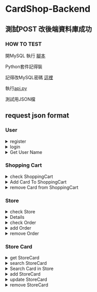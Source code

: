 # CardShop-Backend

## 測試POST 改後端資料庫成功

### HOW TO TEST

開MySQL 執行 [腳本](https://github.com/Madfater/CardShop/blob/backend_qq816/Backend/Sql_Init.txt)

Python套件記得裝

記得改MySQL密碼 [這裡](https://github.com/Madfater/CardShop/blob/backend_qq816/Backend/mysql.py)

執行[api.py](https://github.com/Madfater/CardShop/blob/backend_qq816/Backend/api.py)


測試用JSON檔


## request json format
### User
<details>
<summary>register</summary> 

```python
# /user/register , method = POST
{
    "password": "passwd",
    "username": "alan",
    "email": "123@gmail.com"
}
```
return "User already exist" or "register success"
</details>


<details>
<summary>login</summary>

```python
# /user/login , method = POST
{
    "email": "123@gmail.com",
    "password": "passwd"
}
```
return User ID or "login failed" or "this email isn't register yet"
</details>

<details>
<summary>Get User Name</summary>

```python
# /user/name?id=<int:userId> , method = GET
# ex : /user/name?id=1
```
return User ID or "login failed" or "this email isn't register yet"
</details>

### Shopping Cart

<details>
<summary>check ShoppingCart</summary>

```python
# /cart?userId=<int:userId> , method = GET
# params可選包括 page (int), pageLimit (int)
# ex:/cart/userId=1&page=1
```
return StoreCard in ShoppingCart likes
```python
{
    "items": {
        "2": [
            {
                "cardCategory": "怪獸卡",
                "cardDescription": "超猛飛龍毀滅一切",
                "cardName": "青眼白龍",
                "storeCardId": 1,
                "storeCardPrice": 500,
                "storeCardQuantity": 10,
                "storeCardStatus": "九成新狀態良好"
            },
            {
                "cardCategory": "法術卡",
                "cardDescription": "復活墓地一隻怪獸卡到場上",
                "cardName": "死者復甦",
                "storeCardId": 3,
                "storeCardPrice": 40,
                "storeCardQuantity": 15,
                "storeCardStatus": "九成新狀態良好"
            }
        ]
    },
    "totalPage": 1
}
```
</details>

<details>
<summary>Add Card To ShoppingCart</summary>


```python
# /cart/add , method = POST

{
    "userId" : 1,
    "cardId" : 2,
    "quantity" : 1
}
```
return "User not found" or "Card not found" or "added"
</details>

<details>
<summary>remove Card from ShoppingCart</summary>


```python
# /cart/remove , method = DELETE
{
    "userId":1,
    "cardId":2
}
```
return "User not found" or "Card not found" or "Card not in shopping cart" or "removed"
</details>



### Store

<details>
<summary>check Store</summary>

```python
# /store?id=<int:storeId> , method = GET
# ex:/store?id=1
```
return likes
```python
{
    "storeID": 1,
    "storeName": "Happy Card Store"
}
```
</details>

<details>


### Actual Card

<details>
<summary>check ActualCard</summary>

```python
# /actualCard?id=<int:cardId> , method = GET
# ex: /actualCard?id=1
```
return "Card not found" or return ActualCard likes
```python
{
    "cardID":1,
    "name":"青眼白龍", 
    "catagory":"怪獸卡",
    "description":"超猛飛龍毀滅一切"
}
```
</details>

<details>
<summary>Add ActualCard</summary>

```python
# /actualCard/add , method = POST
{
    "name" : "nothing",
    "catagory" : "dragon",
    "description" : "destory enemy"
}
```
return "added"
</details>

<details>
<summary>update ActualCard</summary>

```python
# /actualCard/update , method = PUT
{
    "cardId" : 1,
    "name" : "forest elf",
    "catagory" : "elf",
    "description":"send itself to the tomb"
    # 至少包含 name catagory description 其中一項
}
```
return "Card not found" or "updated"
</details>

<details>
<summary>remove ActualCard</summary>

```python
# /actualCard/remove , method = DELETE
{
    "cardId":1
}
```
return "Card not found" or "removed"
</details>


### Comment

<details>
<summary>check comment from store</summary>

```python
# /comment?storeId=<int:storeId>&page=<int:page> , method = GET
# params可選包括 page (int), pageLimit (int)
# ex:/comment?storeId=1&page=1&pageLimit=30
```
return "Store not found" or return comment likes
```python
{
    "items": [
        {
            "commentID": 1,
            "context": "賣家出貨快",
            "score": 5,
            "userID": 1
        }
    ],
    "totalPage": 1
}
```
</details>

<details>
<summary>Add Comment</summary>

```python
# /comment/add , method = POST
{
    "storeId":1,
    "score" : 5,
    "context" : "777",
    "userId":1
}

```
return "Store not found" or "User not found" or "added"
</details>

<details>
<summary>update Comment</summary>

```python
# /comment/update , method = PUT
{
    "comment_id" : 1
    "score" : 5,
    "context" : "777"
    # 至少包含 score context 其中一項
}

```
return "Comment not found" or "updated"
</details>

<details>
<summary>remove Comment</summary>

```python
# /comment/remove , method = DELETE
{
    "comment_id" : 1
}
```
return "Comment not found" or "removed"
</details>

### Order
</details>

<details>
<summary>check Order</summary>

```python
# /order?id=<int:user_id> , method = GET
# params可選包括 page (int), pageLimit (int)
# ex: /order?id=1&page=1
```
return "Order not found" or return Order likes
```python
{
    "items": {
        "101": [ #訂單ID
            {
                "actualCardID": 4,
                "orderQuantity": 4,
                "storeCardID": 4,
                "storeCardPrice": 500,
                "storeID": 1
            }
        ],
        "104": [
            {
                "actualCardID": 2,
                "orderQuantity": 1,
                "storeCardID": 2,
                "storeCardPrice": 15,
                "storeID": 3
            },
            {
                "actualCardID": 3,
                "orderQuantity": 4,
                "storeCardID": 3,
                "storeCardPrice": 40,
                "storeID": 1
            }
        ]
    },
    "totalPage": 1
}
```
</details>

<details>
<summary>add Order</summary>

```python
# /order/add , method = POST
{
    "userId":1,
    "address":"",
    "items":{
        "2":1,
        "3":4
    }
}
```
return orderId
</details>

<details>
<summary>remove Order</summary>

```python
# /order/remove , method = DELETE
{
    'order_id':1
}
```
return "Order not found" or "removed"
</details>

### Store Card
<details>
<summary>get StoreCard</summary>

```python
# /card?id=<int:cardId> , method = POST
# ex: /card?id=1
```

return "Card not found" or return StoreCard likes
```python
{
    "actaulCardID": 4,
    "name": "神聖彗星反射力量",
    "price": 500,
    "quantity": 10,
    "storeCardId": 4,
    "storeId": 1,
    "storeName": "Happy Card Store"
}
```
</details>

<details>
<summary>search StoreCard</summary>

```python
# /card/search?keyword=<str:keyword> , method = GET
# params可選包括 page (int), pageLimit (int), orderWay (str)(包含 id, name, quantity), ascending(bool)
# ex: /card/search?keyword=卡&orderWay=price&ascending=false
```

return "no results" or return StoreCard likes
```python
{
    "items": [
        {
            "actaulCardID": 5,
            "name": "貪欲之壺",
            "price": 15,
            "quantity": 20,
            "storeCardId": 5,
            "storeId": 2,
            "storeName": "Change Store"
        },
        {
            "actaulCardID": 3,
            "name": "死者復甦",
            "price": 40,
            "quantity": 15,
            "storeCardId": 3,
            "storeId": 2,
            "storeName": "Change Store"
        }
    ],
    "totalPage": 1
}
```
</details>

<details>
<summary>Search Card in Store</summary>

```python
# /card/store?storeId=<int:storeId> , method = GET
# params可選包括 page (int), pageLimit (int), orderWay (str)(包含 id, name, quantity), ascending(bool)
# ex:/card/store?storeId=1&page=1&ascending=true
```
return likes
```python
{
    "items": [
        {
            "actaulCardID": 13,
            "name": "時光回溯",
            "price": 500,
            "quantity": 10,
            "storeCardId": 13,
            "storeId": 2,
            "storeName": "None"
        },
        {
            "actaulCardID": 11,
            "name": "聖光之盾",
            "price": 15,
            "quantity": 20,
            "storeCardId": 11,
            "storeId": 2,
            "storeName": "None"
        },
        {
            "actaulCardID": 7,
            "name": "冰霜巨人",
            "price": 500,
            "quantity": 10,
            "storeCardId": 7,
            "storeId": 2,
            "storeName": "None"
        },
        {
            "actaulCardID": 5,
            "name": "貪欲之壺",
            "price": 15,
            "quantity": 20,
            "storeCardId": 5,
            "storeId": 2,
            "storeName": "None"
        },
        {
            "actaulCardID": 1,
            "name": "青眼白龍",
            "price": 500,
            "quantity": 10,
            "storeCardId": 1,
            "storeId": 2,
            "storeName": "None"
        }
    ],
    "totalPage": 1
}
```
</details>

<details>
<summary>add StoreCard</summary>

```python
# /card/add , method = POST
{
    "storeId" : 1,
    "price":10,
    "status":"9成新",
    "quantity":4,
    "accardId": 2
}
```
return storecardId or "Store not found"
</details>

<details>
<summary>update StoreCard</summary>

```python
# /card/update , method = POST
{
    "storeId" : 1,
    "price":10,
    "status":"9成新",
    "quantity":4
    # 至少包含 price status quantity 其中一個
}
```
return "Card not found" or "no access" or "updated"
</details>

<details>
<summary>remove StoreCard</summary>

```python
# /card/remove , method = POST
{
    "cardId":1,
    "userId":1
}
```
return "Card not found" or "no access" or "updated"
</details>